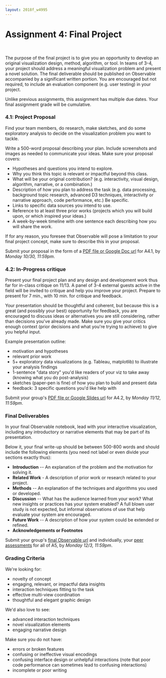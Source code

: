 ```yaml
---
layout: 2018f_w4995
---
```


# Assignment 4: Final Project
<br>

The purpose of the final project is to give you an opportunity to develop an original visualization design, method, algorithm, or tool. In teams of 3-4, your project should address a meaningful visualization problem and present a novel solution. The final deliverable should be published on Observable accompanied by a significant written portion. You are encouraged but not required, to include an evaluation component (e.g. user testing) in your project.

Unlike previous assignments, this assignment has multiple due dates. Your final assignment grade will be cumulative.

### 4.1: Project Proposal

Find your team members, do research, make sketches, and do some exploratory analysis to decide on the visualization problem you want to tackle.

Write a 500-word proposal describing your plan. Include screenshots and images as needed to communicate your ideas. Make sure your proposal covers:

-   Hypotheses and questions you intend to explore.
-   Why you think this topic is relevant or impactful beyond this class.
-   What will be your original contribution? (e.g. interactivity, visual design, algorithm, narrative, or a combination.)
-   Description of how you plan to address the task (e.g. data processing, background topic research, advanced D3 techniques, interactivity or narrative approach, code performance, etc.) Be specific.
-   Links to specific data sources you intend to use.
-   Reference to at least three prior works (projects which you will build upon, or which inspired your ideas.)
-   A week-by-week timeline with one sentence each describing how you will share the work.

If for any reason, you foresee that Observable will pose a limitation to your final project concept, make sure to describe this in your proposal.

Submit your proposal in the form of a [PDF file or Google Doc url](https://goo.gl/forms/2GKkP5AnN4afmbRL2) for A4.1, by *Monday 10/30, 11:59pm*.

### 4.2: In-Progress critique

Present your final project plan and any design and development work thus far for in-class critique on 11/13. A panel of 3-4 external guests active in the field will be invited to critique and help you improve your project. Prepare to present for 7 min., with 10 min. for critique and feedback.

Your presentation should be thoughtful and coherent, but because this is a great (and possibly your best) opportunity for feedback, you are encouraged to discuss ideas or alternatives you are still considering, rather than decisions you've already made. Make sure you give your critics enough context (prior decisions and what you're trying to achieve) to give you helpful input.

Example presentation outline:
- motivation and hypotheses
- relevant prior work
- 5+ exploratory data visualizations (e.g. Tableau, matplotlib) to illustrate your analysis findings
- 1-sentence "data story" you'd like readers of your viz to take away (knowing what you do post-analysis)
- sketches (paper-pen is fine) of how you plan to build and present data
- feedback: 3 specific questions you'd like help with

Submit your group's [PDF file or Google Slides url](https://goo.gl/forms/2GKkP5AnN4afmbRL2) for A4.2, by *Monday 11/12, 11:59pm*.

### Final Deliverables

In your final Observable notebook, lead with your interactive visualization, including any introductory or narrative elements that may be part of its presentation.

Below it, your final write-up should be between 500-800 words and should include the following elements (you need not label or even divide your sections exactly thus):

-   **Introduction** -- An explanation of the problem and the motivation for solving it.
-   **Related Work** - A description of prior work or research related to your project.
-   **Methods** -- An explanation of the techniques and algorithms you used or developed.
-   **Discussion** -- What has the audience learned from your work? What new insights or practices has your system enabled? A full blown user study is not expected, but informal observations of use that help evaluate your system are encouraged.
-   **Future Work** -- A description of how your system could be extended or refined.
-   **Acknowledgements or Footnotes**

Submit your group's [final Observable url](https://goo.gl/forms/2GKkP5AnN4afmbRL2) and individually, your [peer assessments](https://goo.gl/forms/YIwbN6nTnEtHZlTD2) for all of A5, by *Monday 12/3, 11:59pm*.

### Grading Criteria

We're looking for:
-  novelty of concept
-  engaging, relevant, or impactful data insights
-  interaction techniques fitting to the task
-  effective multi-view coordination
-  thoughtful and elegant graphic design

We'd also love to see:
-   advanced interaction techniques
-   novel visualization elements
-   engaging narrative design

Make sure you do not have:
-   errors or broken features
-   confusing or ineffective visual encodings
-   confusing interface design or unhelpful interactions (note that poor code performance can sometimes lead to confusing interactions)
-   incomplete or poor writing
